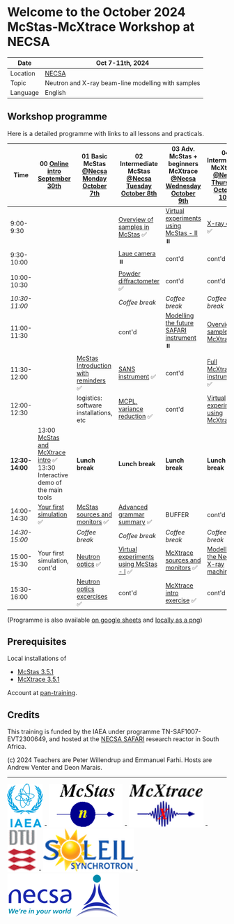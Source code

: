 # Welcome to the October 2024 McStas-McXtrace Workshop at NECSA


| Date      | Oct 7-11th, 2024 |
|-----------|-------------------|
|Location   | [NECSA](https://www.necsa.co.za/)      |
| Topic     | Neutron and X-ray beam-line modelling with samples |
| Language  | English                                |


## Workshop programme

Here is a detailed programme with links to all lessons and practicals.


| Time                | 00 [Online intro September 30th](00_Preschool_Monday_September_30th/) | 01 Basic McStas [@Necsa Monday October 7th](01_Monday_October_7th/) | 02 Intermediate McStas [@Necsa Tuesday October 8th](02_Tuesday_October_8th/) | 03 Adv. McStas + beginners McXtrace [@Necsa Wednesday October 9th](03_Wednesday_October_9th/) | 04 Interm./Adv. McXtrace [@Necsa Thursday October 10th](04_Thursday_October_10th/) | 05 Advanced tools and methods [@Necsa Friday October 11th](05_Friday_October_11th/) |
|---------------------|------------------------------------|-------------------------------------|--------------------------------------------------------------------------------------------------------|------------------------------------------------------|-----------------------------------------|------------------------------------------------------------------------|
| 9:00-9:30           |                                    |                                     | [Overview of samples in McStas](02_Tuesday_October_8th/05_McStas_samples) :white_check_mark:                           | [Virtual experiments using McStas - II](03_Wednesday_October_9th/10_McStas_virtual_experiments_II) :pause_button: | [X-ray optics](04_Thursday_October_10th/15_Xray_optics) :white_check_mark: | **BUFFER**  |
| 9:30-10:00          |                                    |                                     | [Laue camera](02_Tuesday_October_8th/06_Laue_camera) :pause_button:                               | cont'd                                               | cont'd                                  | cont'd                                                                 |
| 10:00-10:30         |                                    |                                     | [Powder diffractometer](02_Tuesday_October_8th/07_Powder_diffractometer) :white_check_mark:                                                                                                | cont'd                                               | cont'd                                  | cont'd                                                                 |
| *10:30-11:00*       |                                    |                                     | *Coffee break*                                                                                         | *Coffee break*                                       | *Coffee break*                          | *Coffee break*                                                         |
| 11:00-11:30         |           |                                     | cont'd                | [Modelling the future SAFARI instrument](03_Wednesday_October_9th/11_Future_SAFARI_instrument_suite) :pause_button:                                               | [Overview of samples in McXtrace](04_Thursday_October_10th/16_McXtrace_samples) :white_check_mark:| |
| 11:30-12:00         |  | [McStas Introduction with reminders](01_Monday_October_7th/01_McStas_intro) :white_check_mark: | [SANS instrument](02_Tuesday_October_8th/08_SANS_instrument) :white_check_mark: | cont'd | [Full McXtrace instruments](04_Thursday_October_10th/17_McXtrace_virtual_experiments_I) :white_check_mark: | cont'd |
| 12:00-12:30         |  | logistics: software installations, etc | [MCPL, variance reduction](03_Wednesday_October_9th/12_MCPL_variance_reduction) :white_check_mark:                          | cont'd                                               | [Virtual experiments using McXtrace](04_Thursday_October_10th/18_McXtrace_virtual_experiments_II) :white_check_mark: |  BUFFER  |
| **12:30-14:00**     | 13:00 [McStas and McXtrace intro](00_Preschool_Monday_September_30th/00_intro_slides) :white_check_mark: <br>13:30 Interactive demo of the main tools                                 | **Lunch break**                     | **Lunch break**                                                                                        | **Lunch break**                                      | **Lunch break**                         | **Lunch break**                                                        |
| 14:00-14:30         |  [Your first simulation](00_Preschool_Monday_September_30th/03_a_first_simulation) :white_check_mark:  | [McStas sources and monitors](01_Monday_October_7th/02_McStas_sources_and_monitors) :white_check_mark: | [Advanced grammar summary](02_Tuesday_October_8th/20_Full_grammar) :white_check_mark: | BUFFER                                  | cont'd                                  | [NCrystal presentation](05_Friday_October_11th/21_NCrystal) :white_check_mark:      |
| *14:30-15:00*       |                                    | *Coffee break*                      | *Coffee break*                                                                                         | *Coffee break*                                       | *Coffee break*                          | *Coffee break*                                                         |
| 15:00-15:30         | Your first simulation, cont'd                                     | [Neutron optics](01_Monday_October_7th/03_Neutron_optics) :white_check_mark: | [Virtual experiments using McStas - I](02_Tuesday_October_8th/09_McStas_virtual_experiments_I) :white_check_mark: | [McXtrace sources and monitors](03_Wednesday_October_9th/13_McXtrace_sources_and_monitors) :white_check_mark:| [Modelling the Necsa X-ray machines](04_Thursday_October_10th/19_NECSA_Xray_machines) :white_check_mark:| [McStas and McXtrace on GPU](05_Friday_October_11th/22_McStas_and_McXtrace_on_GPU) |
| 15:30-16:00         |                                    | [Neutron optics excercises](01_Monday_October_7th/04_Neutron_optics_exercises) :white_check_mark: | cont'd                                                      | [McXtrace intro exercise](03_Wednesday_October_9th/14_McXtrace_intro_exercise) :white_check_mark: | cont'd        | cont'd                                                                 |

(Programme is also available [on google sheets](https://docs.google.com/spreadsheets/d/1PozT8aH9RE5SZ5jEX8cpKLu-l-wqrZfPHrYnqLqC1vo/edit?usp=sharing) and [locally as a png](pics/programme.png))

## Prerequisites

Local installations of

  - [McStas 3.5.1](https://github.com/McStasMcXtrace/McCode/tree/main/INSTALL-McStas)
  - [McXtrace 3.5.1](https://github.com/McStasMcXtrace/McCode/tree/main/INSTALL-McXtrace)

Account at [pan-training](https://e-learning.pan-training.eu).

## Credits

This training is funded by the IAEA under programme TN-SAF1007-EVT2300649, 
and hosted at the [NECSA SAFARI](https://www.necsa.co.za/) research reactor in South Africa.

(c) 2024 Teachers are Peter Willendrup and Emmanuel Farhi. Hosts are Andrew Venter and Deon Marais.

---

[![IAEA](pics/IAEA.png)]([https://mcstas.org/](https://www.iaea.org)) - 
[![McStas](pics/mcstas_logo.png)](https://mcstas.org/) - 
[![McXtrace](pics/mcxtrace-logo.png)](https://mcxtrace.org/) - 
[![DTU](pics/dtu_logo.gif)](https://www.dtu.dk/) - 
[![SOLEIL](pics/soleil-logo.png)](https://www.synchrotron-soleil.fr/en) - 
[![NECSA](pics/necsa_logo-1.png)](https://www.necsa.co.za/)


